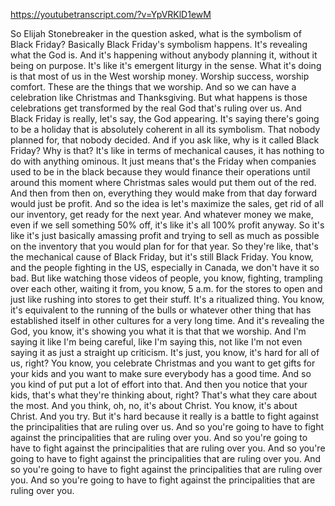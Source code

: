 https://youtubetranscript.com/?v=YpVRKlD1ewM

 So Elijah Stonebreaker in the question asked, what is the symbolism of Black Friday? Basically Black Friday's symbolism happens. It's revealing what the God is. And it's happening without anybody planning it, without it being on purpose. It's like it's emergent liturgy in the sense. What it's doing is that most of us in the West worship money. Worship success, worship comfort. These are the things that we worship. And so we can have a celebration like Christmas and Thanksgiving. But what happens is those celebrations get transformed by the real God that's ruling over us. And Black Friday is really, let's say, the God appearing. It's saying there's going to be a holiday that is absolutely coherent in all its symbolism. That nobody planned for, that nobody decided. And if you ask like, why is it called Black Friday? Why is that? It's like in terms of mechanical causes, it has nothing to do with anything ominous. It just means that's the Friday when companies used to be in the black because they would finance their operations until around this moment where Christmas sales would put them out of the red. And then from then on, everything they would make from that day forward would just be profit. And so the idea is let's maximize the sales, get rid of all our inventory, get ready for the next year. And whatever money we make, even if we sell something 50% off, it's like it's all 100% profit anyway. So it's like it's just basically amassing profit and trying to sell as much as possible on the inventory that you would plan for for that year. So they're like, that's the mechanical cause of Black Friday, but it's still Black Friday. You know, and the people fighting in the US, especially in Canada, we don't have it so bad. But like watching those videos of people, you know, fighting, trampling over each other, waiting it from, you know, 5 a.m. for the stores to open and just like rushing into stores to get their stuff. It's a ritualized thing. You know, it's equivalent to the running of the bulls or whatever other thing that has established itself in other cultures for a very long time. And it's revealing the God, you know, it's showing you what it is that that we worship. And I'm saying it like I'm being careful, like I'm saying this, not like I'm not even saying it as just a straight up criticism. It's just, you know, it's hard for all of us, right? You know, you celebrate Christmas and you want to get gifts for your kids and you want to make sure everybody has a good time. And so you kind of put put a lot of effort into that. And then you notice that your kids, that's what they're thinking about, right? That's what they care about the most. And you think, oh, no, it's about Christ. You know, it's about Christ. And you try. But it's hard because it really is a battle to fight against the principalities that are ruling over us. And so you're going to have to fight against the principalities that are ruling over you. And so you're going to have to fight against the principalities that are ruling over you. And so you're going to have to fight against the principalities that are ruling over you. And so you're going to have to fight against the principalities that are ruling over you. And so you're going to have to fight against the principalities that are ruling over you.